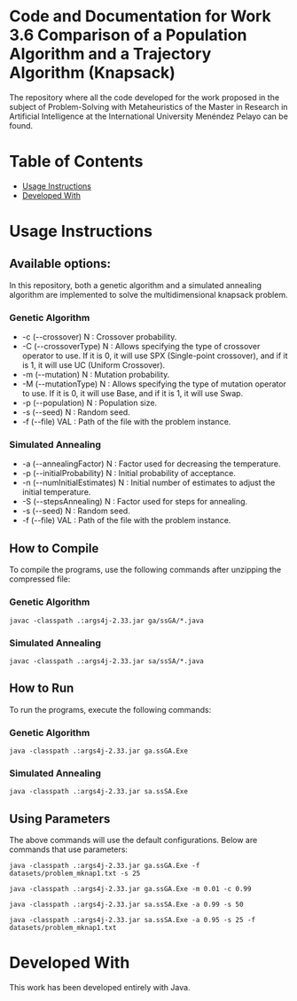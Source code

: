 # Code and Documentation for Work 3.6 Comparison of a Population Algorithm and a Trajectory Algorithm (Knapsack)

The repository where all the code developed for the work proposed in the subject of Problem-Solving with Metaheuristics of the Master in Research in Artificial Intelligence at the International University Menéndez Pelayo can be found.

# Table of Contents
* [Usage Instructions](#usage-instructions)
* [Developed With](#developed-with)

# Usage Instructions
## Available options:
In this repository, both a genetic algorithm and a simulated annealing algorithm are implemented to solve the multidimensional knapsack problem.

### Genetic Algorithm

* -c (--crossover) N : Crossover probability.
* -C (--crossoverType) N : Allows specifying the type of crossover operator to use. If it is 0, it will use SPX (Single-point crossover), and if it is 1, it will use UC (Uniform Crossover).
* -m (--mutation) N : Mutation probability.
* -M (--mutationType) N : Allows specifying the type of mutation operator to use. If it is 0, it will use Base, and if it is 1, it will use Swap.
* -p (--population) N : Population size.
* -s (--seed) N : Random seed.
* -f (--file) VAL : Path of the file with the problem instance.

### Simulated Annealing
* -a (--annealingFactor) N : Factor used for decreasing the temperature.
* -p (--initialProbability) N : Initial probability of acceptance.
* -n (--numInitialEstimates) N : Initial number of estimates to adjust the initial temperature.
* -S (--stepsAnnealing) N : Factor used for steps for annealing.
* -s (--seed) N : Random seed.
* -f (--file) VAL : Path of the file with the problem instance.

## How to Compile

To compile the programs, use the following commands after unzipping the compressed file:

### Genetic Algorithm

```
javac -classpath .:args4j-2.33.jar ga/ssGA/*.java
```
### Simulated Annealing
```
javac -classpath .:args4j-2.33.jar sa/ssSA/*.java
```

## How to Run

To run the programs, execute the following commands:

### Genetic Algorithm

```
java -classpath .:args4j-2.33.jar ga.ssGA.Exe 
```
### Simulated Annealing
```
java -classpath .:args4j-2.33.jar sa.ssSA.Exe 
```
## Using Parameters

The above commands will use the default configurations. Below are commands that use parameters:

```
java -classpath .:args4j-2.33.jar ga.ssGA.Exe -f datasets/problem_mknap1.txt -s 25
```

```
java -classpath .:args4j-2.33.jar ga.ssGA.Exe -m 0.01 -c 0.99
```

```
java -classpath .:args4j-2.33.jar sa.ssSA.Exe -a 0.99 -s 50
```

```
java -classpath .:args4j-2.33.jar sa.ssSA.Exe -a 0.95 -s 25 -f datasets/problem_mknap1.txt
```

# Developed With
This work has been developed entirely with Java.